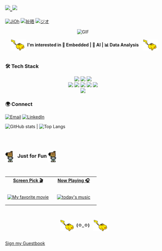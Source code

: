 <h1>
  <a href="https://github.com/gitgio99">
    <img src="https://img.shields.io/badge/gitgio99-c0e07f?style=for-the-badge&logo=pinboard&logoColor=white" height="48" />
    <img src="https://img.shields.io/badge/Name-전지오-c0e07f?style=for-the-badge&logo=github" height="48" />
    
  </a>
</h1>

[![JiOh](https://img.shields.io/badge/𝐉𝐢𝐎𝐡-EN-0b84fe?style=social&logo=pinboard&logoColor=0b84fe)](https://github.com/gitgio99)
[![祉晤](https://img.shields.io/badge/祉晤-CN-dd7469?style=social&logo=pinboard&logoColor=dd7469)](https://github.com/gitgio99)
[![ジオ](https://img.shields.io/badge/ジオ-JP-ffa500?style=social&logo=pinboard&logoColor=ff1493)](https://github.com/gitgio99)


<div align="center">
<img hight="200" width="500" alt="GIF" align="center" src="https://media1.giphy.com/media/v1.Y2lkPTc5MGI3NjExNmFoNDF0czFhbTU2bjlxanI0Z3o3ZTYwaHYya3pqbWNjenI5d3VpYyZlcD12MV9pbnRlcm5hbF9naWZfYnlfaWQmY3Q9Zw/dxn6fRlTIShoeBr69N/giphy.gif">
</div>
<br>

<div align="center">
<p style="margin:0">
  <img src="images/2bullets852%20on%20Planet%20Minecraft.gif" alt="vibe" width="50" style="vertical-align:middle;margin-left:8px;">
  <strong>I'm interested in 🔧 Embedded | 🤖 AI | 📊 Data Analysis</strong>
  <img src="images/2bullets852%20on%20Planet%20Minecraft.gif" alt="vibe" width="50" style="vertical-align:middle;margin-left:8px;">
</p>
</div>
<br>

### 🛠 Tech Stack

<p align="center">
  <!-- Core Languages -->
  <img src="https://img.shields.io/badge/C-00599C?style=for-the-badge&logo=c&logoColor=white"/>
  <img src="https://img.shields.io/badge/C++-00599C?style=for-the-badge&logo=cplusplus&logoColor=white"/>
  <img src="https://img.shields.io/badge/Python-3776AB?style=for-the-badge&logo=python&logoColor=white"/>
  <br/>

  <!-- Embedded + OS/Tools -->
  <img src="https://img.shields.io/badge/STM32-03234B?style=for-the-badge&logo=stmicroelectronics&logoColor=white"/>
  <!-- Keil: 로고 없으면 텍스트형, ARM 로고 대체 or 커스텀 로고 -->
  <img src="https://img.shields.io/badge/Keil_uVision-0083AB?style=for-the-badge&logo=arm&logoColor=white"/>
  <img src="https://img.shields.io/badge/Linux-FCC624?style=for-the-badge&logo=linux&logoColor=black"/>
  <img src="https://img.shields.io/badge/Docker-2496ED?style=for-the-badge&logo=docker&logoColor=white"/>
  <img src="https://img.shields.io/badge/Git-F05032?style=for-the-badge&logo=git&logoColor=white"/>
  <br/>

  <!-- Editors -->
  <img src="https://img.shields.io/badge/VS_Code-007ACC?style=for-the-badge&logo=visualstudiocode&logoColor=white"/>

</p>


### 🌍 Connect
[![Email](https://img.shields.io/badge/Email-wldh0026%40gmail.com-red?style=for-the-badge&logo=gmail&logoColor=white)](mailto:wldh0026@gmail.com)
[![LinkedIn](https://img.shields.io/badge/LinkedIn-Profile-blue?style=for-the-badge&logo=linkedin&logoColor=white)](https://linkedin.com/in/지오-전-58a368362)


![GitHub stats](https://github-readme-stats.vercel.app/api?username=gitgio99&show_icons=true&theme=radical) | ![Top Langs](https://github-readme-stats.vercel.app/api/top-langs/?username=gitgio99&layout=compact&theme=radical)


<br>
<br>

<h3>
  <img src="images/chill-guy-pixel-art.gif" width="28" style="vertical-align:middle;margin-right:8px;" alt="chill pixel">
  Just for Fun
  <img src="images/chill-guy-pixel-art.gif" width="28" style="vertical-align:middle;margin-right:8px;" alt="chill pixel">
</h3>

<br>

<!-- Social -->
<table width="100%" align="center">
<tr>
<td align="center" width="50%">
<a href="https://www.youtube.com/watch?v=CID-sYQNCew&list=RDCID-sYQNCew&start_radio=1">
<strong>Screen Pick 🎬</strong>
<br />
<br />

<p>

<img alt="My favorite movie" width="260" height="180" src="images/levi.gif" style="object-fit:cover;">
</a>
</p>

</td>


<td align="center" width="50%">
<a href="https://www.youtube.com/watch?v=n89SKAymNfA&list=RDn89SKAymNfA&start_radio=1">
<strong>Now Playing 🎧</strong>
<br />
<br />


<p>
<img width="260" height="160" alt="today's music" src="https://media0.giphy.com/media/v1.Y2lkPTc5MGI3NjExcWQ0emo0MDVnYjltcHF2Mzk2bTdmYWZzcTFtOTNsbHowbjJsNHhvcSZlcD12MV9pbnRlcm5hbF9naWZfYnlfaWQmY3Q9Zw/ku5EcFe4PNGWA/giphy.gif"  style="object-fit:cover;"> 
</a>
</p>

</td>
</tr>
</table>

<br>
<br>
<div align="center">
<p style="margin:0">
  <img src="images/2bullets852%20on%20Planet%20Minecraft.gif" alt="vibe" width="50" style="vertical-align:middle;margin-left:8px;">
  <strong>(ㅇ_ㅇ)</strong>
  <img src="images/2bullets852%20on%20Planet%20Minecraft.gif" alt="vibe" width="50" style="vertical-align:middle;margin-left:8px;">
</p>
</div>
<br>

<!-- Guestbook -->
<!-- /Guestbook -->

[Sign my Guestbook](../../issues/1)

